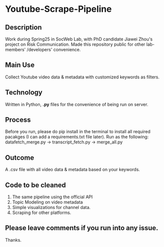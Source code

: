 # Youtube-Scrape-Pipeline

## Description
Work during Spring25 in SocWeb Lab, with PhD candidate Jiawei Zhou's project on Risk Communication.
Made this repository public for other lab-members' /developers' convenience.

## Main Use
Collect Youtube video data & metadata with customized keywords as filters.

## Technology
Written in Python, **.py** files for the convenience of being run on server.

## Process
Before you run, please do pip install in the terminal to install all required pacakges (I can add a requirements.txt file later).
Run as the following:
  datafetch_merge.py -> transcript_fetch.py -> merge_all.py
  
## Outcome
A .csv file with all video data & metadata based on your keywords.

## Code to be cleaned
1. The same pipeline using the official API
2. Topic Modeling on video metadata
3. Simple visualizations for channel data.
4. Scraping for other platforms.

## Please leave comments if you run into any issue.
Thanks.



